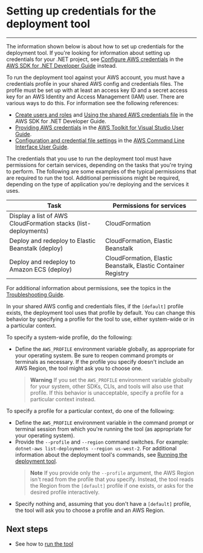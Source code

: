 # Setting up credentials for the deployment tool<a name="deployment-tool-setup-creds"></a>

****  

The information shown below is about how to set up credentials for the deployment tool. If you're looking for information about setting up credentials for your .NET project, see [Configure AWS credentials](https://docs.aws.amazon.com/sdk-for-net/v3/developer-guide/net-dg-config-creds.html) in the [AWS SDK for .NET Developer Guide](https://docs.aws.amazon.com/sdk-for-net/v3/developer-guide/net-dg-config-creds.html) instead.

To run the deployment tool against your AWS account, you must have a credentials profile in your shared AWS config and credentials files. The profile must be set up with at least an access key ID and a secret access key for an AWS Identity and Access Management (IAM) user. There are various ways to do this. For information see the following references:

- [Create users and roles](https://docs.aws.amazon.com/sdk-for-net/v3/developer-guide/net-dg-users-roles.html) and [Using the shared AWS credentials file](https://docs.aws.amazon.com/sdk-for-net/v3/developer-guide/creds-file.html) in the AWS SDK for .NET Developer Guide.
- [Providing AWS credentials](https://docs.aws.amazon.com/toolkit-for-visual-studio/latest/user-guide/credentials.html) in the [AWS Toolkit for Visual Studio User Guide](https://docs.aws.amazon.com/toolkit-for-visual-studio/latest/user-guide/welcome.html).
- [Configuration and credential file settings](https://docs.aws.amazon.com/cli/latest/userguide/cli-configure-files.html) in the [AWS Command Line Interface User Guide](https://docs.aws.amazon.com/cli/latest/userguide/cli-chap-welcome.html).

The credentials that you use to run the deployment tool must have permissions for certain services, depending on the tasks that you're trying to perform. The following are some examples of the typical permissions that are required to run the tool. Additional permissions might be required, depending on the type of application you're deploying and the services it uses.

| Task | Permissions for services | 
| --- |--- |
| Display a list of AWS CloudFormation stacks (list-deployments) | CloudFormation | 
| Deploy and redeploy to Elastic Beanstalk (deploy) | CloudFormation, Elastic Beanstalk | 
| Deploy and redeploy to Amazon ECS (deploy) | CloudFormation, Elastic Beanstalk, Elastic Container Registry | 

For additional information about permissions, see the topics in the [Troubleshooting Guide](../../troubleshooting-guide.md).

In your shared AWS config and credentials files, if the `[default]` profile exists, the deployment tool uses that profile by default. You can change this behavior by specifying a profile for the tool to use, either system-wide or in a particular context.

To specify a system-wide profile, do the following:

* Define the `AWS_PROFILE` environment variable globally, as appropriate for your operating system. Be sure to reopen command prompts or terminals as necessary. If the profile you specify doesn't include an AWS Region, the tool might ask you to choose one.
  > **Warning**
  > If you set the `AWS_PROFILE` environment variable globally for your system, other SDKs, CLIs, and tools will also use that profile. If this behavior is unacceptable, specify a profile for a particular context instead.

To specify a profile for a particular context, do one of the following:

* Define the `AWS_PROFILE` environment variable in the command prompt or terminal session from which you're running the tool (as appropriate for your operating system).
* Provide the `--profile` and `--region` command switches. For example: `dotnet-aws list-deployments --region us-west-2`. For additional information about the deployment tool's commands, see [Running the deployment tool](run-tool.md).
  > **Note**
  > If you provide only the `--profile` argument, the AWS Region isn't read from the profile that you specify. Instead, the tool reads the Region from the `[default]` profile if one exists, or asks for the desired profile interactively.
* Specify nothing and, assuming that you don't have a `[default]` profile, the tool will ask you to choose a profile and an AWS Region.

## Next steps
- See how to [run the tool](run-tool.md)
